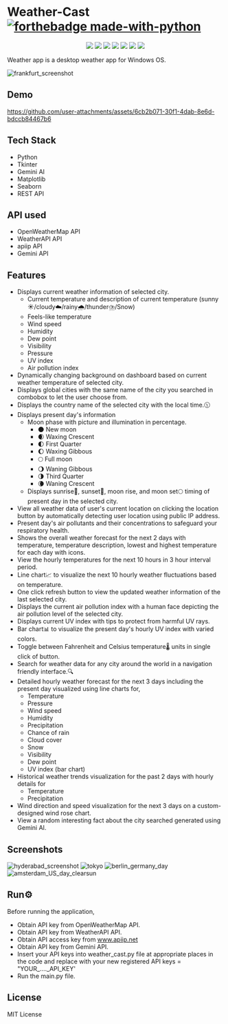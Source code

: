 # Weather-Cast    [![forthebadge made-with-python](http://ForTheBadge.com/images/badges/made-with-python.svg)](https://www.python.org/)
<p align="center">
  <img src="https://api.visitorbadge.io/api/visitors?path=https%3A%2F%2Fgithub.com%2Freshmaharidhas%2FWeather-Cast&labelColor=%23000000&countColor=%2300ff00&style=plastic&labelStyle=none"/>
  <img src="https://img.shields.io/github/watchers/reshmaharidhas/Weather-Cast"/>
  <img src="https://img.shields.io/github/languages/top/reshmaharidhas/Weather-Cast?labelColor=%23000000"/>
  <img src="https://img.shields.io/sourceforge/dt/weather-cast?label=Sourceforge%20downloads&labelColor=%23FF0000&color=%23000000"/>
  <img src="https://img.shields.io/github/v/release/reshmaharidhas/Weather-Cast"/>
  <img src="https://img.shields.io/github/release-date/reshmaharidhas/Weather-Cast"/>
  <img src="https://img.shields.io/github/license/reshmaharidhas/Weather-Cast?labelColor=%23000000"/>
</p>
Weather app is a desktop weather app for Windows OS.

![frankfurt_screenshot](https://github.com/user-attachments/assets/578c795c-3a7d-4ed0-83cc-f32d08f2576f)

## Demo
https://github.com/user-attachments/assets/6cb2b071-30f1-4dab-8e6d-bdccb84467b6

## Tech Stack
- Python
- Tkinter
- Gemini AI
- Matplotlib
- Seaborn
- REST API

## API used
- OpenWeatherMap API
- WeatherAPI API
- apiip API
- Gemini API
  
## Features
- Displays current weather information of selected city.
  - Current temperature and description of current temperature (sunny☀️/cloudy☁️/rainy🌧️/thunder⛈️/Snow)
  - Feels-like temperature
  - Wind speed
  - Humidity
  - Dew point
  - Visibility
  - Pressure
  - UV index
  - Air pollution index
- Dynamically changing background on dashboard based on current weather temperature of selected city.
- Displays global cities with the same name of the city you searched in combobox to let the user choose from.
- Displays the country name of the selected city with the local time.🕦
- Displays present day's information
  - Moon phase with picture and illumination in percentage.
    - 🌑 New moon
    - 🌒 Waxing Crescent
    - 🌓 First Quarter
    - 🌔 Waxing Gibbous
    - 🌕 Full moon
    - 🌖 Waning Gibbous
    - 🌗 Third Quarter
    - 🌘 Waning Crescent
  - Displays sunrise🌅, sunset🌇, moon rise, and moon set🌕 timing of present day in the selected city.
- View all weather data of user's current location on clicking the location button by automatically detecting user location using public IP address.
- Present day's air pollutants and their concentrations to safeguard your respiratory health.
- Shows the overall weather forecast for the next 2 days with temperature, temperature description, lowest and highest temperature for each day with icons.
- View the hourly temperatures for the next 10 hours in 3 hour interval period.
- Line chart📈 to visualize the next 10 hourly weather fluctuations based on temperature.
- One click refresh button to view the updated weather information of the last selected city.
- Displays the current air pollution index with a human face depicting the air pollution level of the selected city.
- Displays current UV index with tips to protect from harmful UV rays.
- Bar chart📊 to visualize the present day's hourly UV index with varied colors.
- Toggle between Fahrenheit and Celsius temperature🌡️ units in single click of button.
- Search for weather data for any city around the world in a navigation friendly interface.🔍
- Detailed hourly weather forecast for the next 3 days including the present day visualized using line charts for,
  - Temperature
  - Pressure
  - Wind speed
  - Humidity
  - Precipitation
  - Chance of rain
  - Cloud cover
  - Snow
  - Visibility
  - Dew point
  - UV index (bar chart)
- Historical weather trends visualization for the past 2 days with hourly details for
  - Temperature
  - Precipitation
- Wind direction and speed visualization for the next 3 days on a custom-designed wind rose chart.
- View a random interesting fact about the city searched generated using Gemini AI.

## Screenshots
![hyderabad_screenshot](https://github.com/user-attachments/assets/53af5cdc-5e6f-4948-bfe9-a9c64c9a1874)
![tokyo](https://github.com/user-attachments/assets/ad470454-843a-40a7-92d2-139e9bf96d60)
![berlin_germany_day](https://github.com/user-attachments/assets/c432070c-1f51-4195-8e27-d5a8e531f4e4)
![amsterdam_US_day_clearsun](https://github.com/user-attachments/assets/45443c13-78a4-4c7d-9189-7e6286150918)

## Run⚙️
Before running the application,
- Obtain API key from OpenWeatherMap API.
- Obtain API key from WeatherAPI API.
- Obtain API access key from www.apiip.net
- Obtain API key from Gemini API.
- Insert your API keys into weather_cast.py file at appropriate places in the code and replace with your new registered API keys = "YOUR_...._API_KEY'
- Run the main.py file.

## License
MIT License

